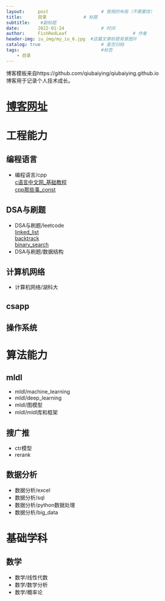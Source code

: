 ```yaml
---
layout:     post   				    # 使用的布局（不需要改）
title:      目录 				# 标题 
subtitle:    #副标题
date:       2022-01-24 				# 时间
author:     FishRedLeaf 						# 作者
header-img: iu_img/my_iu_6.jpg 	#这篇文章标题背景图片
catalog: true 						# 是否归档
tags:								#标签
    - 目录
---
```


博客模板来自https://github.com/qiubaiying/qiubaiying.github.io  
博客用于记录个人技术成长。
# [博客网址](https://learninghome3344.github.io/)

# 工程能力
## 编程语言
- 编程语言/cpp  
[c语言中文网_基础教程](https://learninghome3344.github.io/2022/02/23/c%E8%AF%AD%E8%A8%80%E4%B8%AD%E6%96%87%E7%BD%91_%E5%9F%BA%E7%A1%80%E6%95%99%E7%A8%8B/)  
[cpp那些事_const](https://learninghome3344.github.io/2022/02/22/cpp%E9%82%A3%E4%BA%9B%E4%BA%8B_const/)  

## DSA与刷题
- DSA与刷题/leetcode  
[linked_list](https://learninghome3344.github.io/2022/02/18/leetcode_linked_list/)  
[backtrack](https://learninghome3344.github.io/2022/02/19/leetcode_backtrack/)  
[binary_search](https://learninghome3344.github.io/2022/02/21/leetcode_binary_search/)  
- DSA与刷题/数据结构

## 计算机网络
- 计算机网络/湖科大 

## csapp

## 操作系统

# 算法能力
## mldl
- mldl/machine_learning
- mldl/deep_learning
- mldl/图模型
- mldl/mldl库和框架
## 搜广推
- ctr模型
- rerank
## 数据分析
- 数据分析/excel
- 数据分析/sql
- 数据分析/python数据处理
- 数据分析/big_data

# 基础学科
## 数学
- 数学/线性代数
- 数学/数学分析
- 数学/概率论

